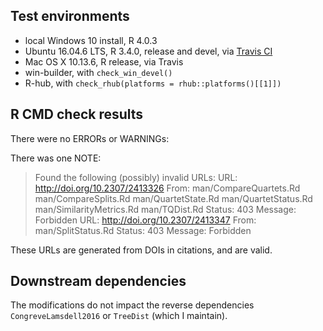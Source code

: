 ## Test environments
* local Windows 10 install, R 4.0.3
* Ubuntu 16.04.6 LTS, R 3.4.0, release and devel, via [Travis CI](https://travis-ci.org/ms609/Quartet/)
* Mac OS X 10.13.6, R release, via Travis
* win-builder, with `check_win_devel()`
* R-hub, with `check_rhub(platforms = rhub::platforms()[[1]])`

## R CMD check results
There were no ERRORs or WARNINGs:

There was one NOTE:

> Found the following (possibly) invalid URLs:
>   URL: http://doi.org/10.2307/2413326
>     From: man/CompareQuartets.Rd
>           man/CompareSplits.Rd
>           man/QuartetState.Rd
>           man/QuartetStatus.Rd
>           man/SimilarityMetrics.Rd
>           man/TQDist.Rd
>     Status: 403
>     Message: Forbidden
>   URL: http://doi.org/10.2307/2413347
>     From: man/SplitStatus.Rd
>     Status: 403
>     Message: Forbidden

These URLs are generated from DOIs in citations, and are valid.

## Downstream dependencies

The modifications do not impact the reverse dependencies `CongreveLamsdell2016`
or `TreeDist` (which I maintain).  
